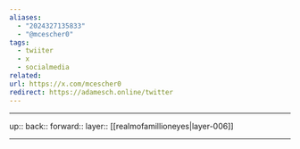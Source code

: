 ```yaml
---
aliases:
  - "2024327135833"
  - "@mcescher0"
tags:
  - twiiter
  - x
  - socialmedia
related: 
url: https://x.com/mcescher0
redirect: https://adamesch.online/twitter
---
```




***

up:: 
back:: 
forward:: 
layer:: [[realmofamillioneyes|layer-006]]

***
